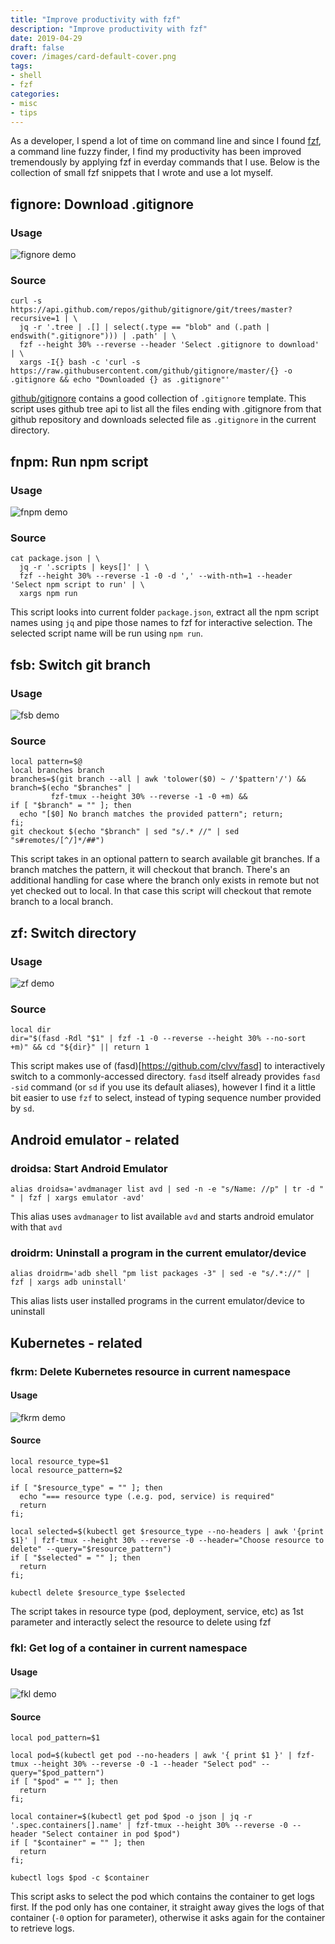 ```yaml
---
title: "Improve productivity with fzf"
description: "Improve productivity with fzf"
date: 2019-04-29
draft: false
cover: /images/card-default-cover.png
tags:
- shell
- fzf
categories:
- misc
- tips
---
```


As a developer, I spend a lot of time on command line and since I found [fzf](https://github.com/junegunn/fzf), a command line fuzzy finder, I find my productivity has been improved tremendously by applying fzf in everday commands that I use. Below is the collection of small fzf snippets that I wrote and use a lot myself.

## fignore: Download .gitignore

### Usage

![](images/fzf-fignore.gif "fignore demo")

### Source

``` shell
curl -s https://api.github.com/repos/github/gitignore/git/trees/master?recursive=1 | \
  jq -r '.tree | .[] | select(.type == "blob" and (.path | endswith(".gitignore"))) | .path' | \
  fzf --height 30% --reverse --header 'Select .gitignore to download' | \
  xargs -I{} bash -c 'curl -s https://raw.githubusercontent.com/github/gitignore/master/{} -o .gitignore && echo "Downloaded {} as .gitignore"'
```

[github/gitignore](https://github.com/github/gitignore) contains a good collection of `.gitignore` template. This script uses github tree api to list all the files ending with .gitignore from that github repository and downloads selected file as `.gitignore` in the current directory.

## fnpm: Run npm script

### Usage

![](images/fzf-fnpm.gif "fnpm demo")

### Source

``` shell
cat package.json | \
  jq -r '.scripts | keys[]' | \
  fzf --height 30% --reverse -1 -0 -d ',' --with-nth=1 --header 'Select npm script to run' | \
  xargs npm run
```

This script looks into current folder `package.json`, extract all the npm script names using `jq` and pipe those names to fzf for interactive selection. The selected script name will be run using `npm run`.

## fsb: Switch git branch

### Usage

![](images/fzf-fsb.gif "fsb demo")

### Source

``` shell
local pattern=$@
local branches branch
branches=$(git branch --all | awk 'tolower($0) ~ /'$pattern'/') &&
branch=$(echo "$branches" |
         fzf-tmux --height 30% --reverse -1 -0 +m) &&
if [ "$branch" = "" ]; then
  echo "[$0] No branch matches the provided pattern"; return;
fi;
git checkout $(echo "$branch" | sed "s/.* //" | sed "s#remotes/[^/]*/##")
```

This script takes in an optional pattern to search available git branches. If a branch matches the pattern, it will checkout that branch. There's an additional handling for case where the branch only exists in remote but not yet checked out to local. In that case this script will checkout that remote branch to a local branch.

## zf: Switch directory

### Usage

![](images/fzf-zf.gif "zf demo")

### Source

``` shell
local dir
dir="$(fasd -Rdl "$1" | fzf -1 -0 --reverse --height 30% --no-sort +m)" && cd "${dir}" || return 1
```

This script makes use of (fasd)[https://github.com/clvv/fasd] to interactively switch to a commonly-accessed directory. `fasd` itself already provides `fasd -sid` command (or `sd` if you use its default aliases), however I find it a little bit easier to use `fzf` to select, instead of typing sequence number provided by `sd`.

## Android emulator - related

### droidsa: Start Android Emulator

``` shell
alias droidsa='avdmanager list avd | sed -n -e "s/Name: //p" | tr -d " " | fzf | xargs emulator -avd'
```

This alias uses `avdmanager` to list available `avd` and starts android emulator with that `avd`

### droidrm: Uninstall a program in the current emulator/device

``` shell
alias droidrm='adb shell "pm list packages -3" | sed -e "s/.*://" |  fzf | xargs adb uninstall'
```

This alias lists user installed programs in the current emulator/device to uninstall

## Kubernetes - related

### fkrm: Delete Kubernetes resource in current namespace

#### Usage

![](images/fzf-fkrm.gif "fkrm demo")

#### Source

``` shell
local resource_type=$1
local resource_pattern=$2

if [ "$resource_type" = "" ]; then
  echo "=== resource type (.e.g. pod, service) is required"
  return
fi;

local selected=$(kubectl get $resource_type --no-headers | awk '{print $1}' | fzf-tmux --height 30% --reverse -0 --header="Choose resource to delete" --query="$resource_pattern")
if [ "$selected" = "" ]; then
  return
fi;

kubectl delete $resource_type $selected
```

The script takes in resource type (pod, deployment, service, etc) as 1st parameter and interactly select the resource to delete using fzf

### fkl: Get log of a container in current namespace

#### Usage

![](images/fzf-fkl.gif "fkl demo")

#### Source

``` shell
local pod_pattern=$1

local pod=$(kubectl get pod --no-headers | awk '{ print $1 }' | fzf-tmux --height 30% --reverse -0 -1 --header "Select pod" --query="$pod_pattern")
if [ "$pod" = "" ]; then
  return
fi;

local container=$(kubectl get pod $pod -o json | jq -r '.spec.containers[].name' | fzf-tmux --height 30% --reverse -0 --header "Select container in pod $pod")
if [ "$container" = "" ]; then
  return
fi;

kubectl logs $pod -c $container
```

This script asks to select the pod which contains the container to get logs first. If the pod only has one container, it straight away gives the logs of that container (`-0` option for parameter), otherwise it asks again for the container to retrieve logs.
